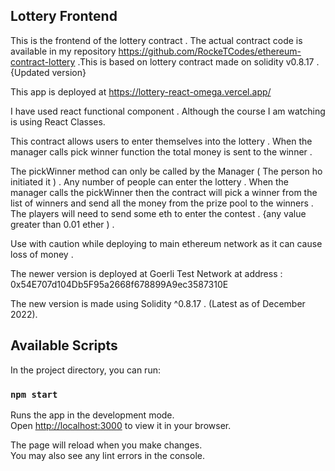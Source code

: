 

## Lottery Frontend
This is the frontend of the lottery contract . The actual contract code is available in my repository https://github.com/RockeTCodes/ethereum-contract-lottery .This is based on lottery contract made on solidity v0.8.17 .{Updated version}

This app is deployed at https://lottery-react-omega.vercel.app/

I have used react functional component . Although the course I am watching is using React Classes.

This contract allows users to enter themselves into the lottery . When the manager calls pick winner function the total money is sent to the winner .

The pickWinner method can only be called by the Manager ( The person ho initiated it ) . Any number of people can enter the lottery . When the manager calls the pickWinner then the contract will pick a winner from the list of winners and send all the money from the prize pool to the winners . The players will need to send some eth to enter the contest . {any value greater than 0.01 ether ) .

Use with caution while deploying to main ethereum network as it can cause loss of money .

The newer version is deployed at Goerli Test Network at address : 0x54E707d104Db5F95a2668f678899A9ec3587310E

The new version is made using Solidity ^0.8.17 . (Latest as of December 2022).

## Available Scripts

In the project directory, you can run:

### `npm start`

Runs the app in the development mode.\
Open [http://localhost:3000](http://localhost:3000) to view it in your browser.

The page will reload when you make changes.\
You may also see any lint errors in the console.
